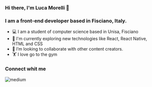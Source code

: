 ### Hi there, I'm Luca Morelli 👋 

### I am a front-end developer based in Fisciano, Italy.
- :computer: I am a student of computer science based in Unisa, Fisciano
- 🌱 I'm currently exploring new technologies like React, React Native, HTML and CSS
- 👯 I’m looking to collaborate with other content creators.
- :weight_lifting: I love go to the gym




### Connect whit me 

<a href="https://www.youtube.com/watch?v=9fDo1zUWKdM" target="_blank" rel="noopener noreferrer"><img align="left" alt="medium" src="https://img.shields.io/badge/medium-%2312100E.svg?&style=for-the-badge&logo=medium&logoColor=white" /></a>

<!--
**LucoMoro/LucoMoro** is a ✨ _special_ ✨ repository because its `README.md` (this file) appears on your GitHub profile.

Here are some ideas to get you started:

- 🔭 I’m currently working on ...
- 🌱 I’m currently learning ...
- 👯 I’m looking to collaborate on ...
- 🤔 I’m looking for help with ...
- 💬 Ask me about ...
- 📫 How to reach me: ...
- 😄 Pronouns: ...
- ⚡ Fun fact: ...
-->

